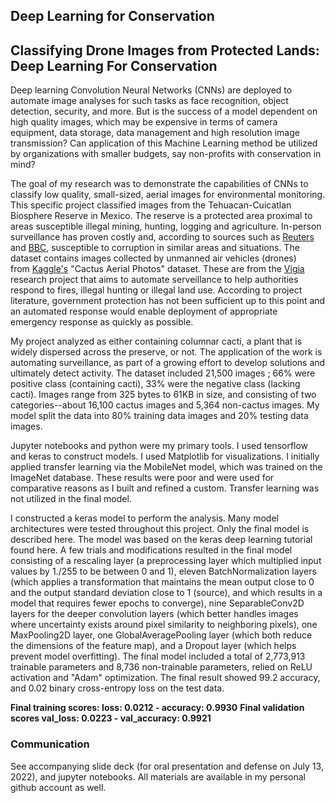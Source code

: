 ## Deep Learning for Conservation
## Classifying Drone Images from Protected Lands: Deep Learning For Conservation

Deep learning Convolution Neural Networks (CNNs) are deployed to automate image analyses for such tasks as face recognition, object detection, security, and more. But is the success of a model dependent on high quality images, which may be expensive in terms of camera equipment, data storage, data management and high resolution image transmission? Can application of this Machine Learning method be utilized by organizations with smaller budgets, say non-profits with conservation in mind? 

The goal of my research was to demonstrate the capabilities of CNNs to classify low quality, small-sized, aerial images for environmental monitoring. This specific project classified images from the Tehuacan-Cuicatlan Biosphere Reserve in Mexico. The reserve is a protected area proximal to areas susceptible illegal mining, hunting, logging and agriculture. In-person surveillance has proven costly and, according to sources such as [Reuters](https://www.reuters.com/article/us-mexico-trafficking-lumber-trfn/mexican-crime-gangs-branching-into-illegal-logging-researchers-warn-idUSKCN2242LB) and [BBC](https://www.bbc.com/news/world-latin-america-27233824), susceptible to corruption in similar areas and situations. The dataset contains images collected by unmanned air vehicles (drones) from [Kaggle's](https://www.kaggle.com/datasets/irvingvasquez/cactus-aerial-photos) "Cactus Aerial Photos" dataset. These are from the [Vigia](https://jivg.org/research-projects/vigia/) research project that aims to automate serveillance to help authorities respond to fires, illegal hunting or illegal land use. According to project literature, government protection has not been sufficient up to this point and an automated response would enable deployment of appropriate emergency response as quickly as possible.

My project analyzed  as either containing columnar cacti, a plant that is widely dispersed across the preserve, or not. The application of the work is automating surveillance, as part of a growing effort to develop solutions and ultimately detect activity. 
The dataset included 21,500 images ; 66% were positive class (containing cacti), 33% were the negative class (lacking cacti). Images range from 325 bytes to 61KB in size, and consisting of two categories--about 16,100 cactus images and 5,364 non-cactus images. My model split the data into 80% training data images and 20% testing data images.

Jupyter notebooks and python were my primary tools. I used tensorflow and keras to construct models. I used Matplotlib for visualizations. I initially applied transfer learning via the MobileNet model, which was trained on the ImageNet database. These results were poor and were used for comparative reasons as I built and refined a custom. Transfer learning was not utilized in the final model.

I constructed a keras model to perform the analysis. Many model architectures were tested throughout this project. Only the final model is described here. The model was based on the keras deep learning tutorial found here. A few trials and modifications resulted in the final model consisting of a rescaling layer (a preprocessing layer which multiplied input values by 1./255 to be between 0 and 1), eleven BatchNormalization layers (which applies a transformation that maintains the mean output close to 0 and the output standard deviation close to 1 (source), and which results in a model that requires fewer epochs to converge), nine SeparableConv2D layers for the deeper convolution layers (which better handles images where uncertainty exists around pixel similarity to neighboring pixels), one MaxPooling2D layer, one GlobalAveragePooling layer (which both reduce the dimensions of the feature map), and a Dropout layer (which helps prevent model overfitting).
The final model included a total of 2,773,913 trainable parameters and 8,736 non-trainable parameters, relied on ReLU activation and "Adam" optimization. The final result showed 99.2 accuracy, and 0.02 binary cross-entropy loss on the test data.

**Final training scores: loss: 0.0212 - accuracy: 0.9930**
**Final validation scores val_loss: 0.0223 - val_accuracy: 0.9921**

### Communication
See accompanying slide deck (for oral presentation and defense on July 13, 2022), and jupyter notebooks. All materials are available in my personal github account as well.
